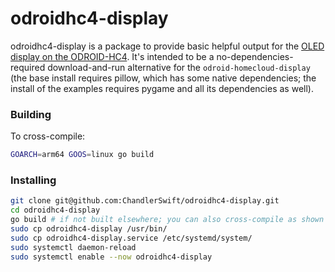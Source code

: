 # odroidhc4-display

odroidhc4-display is a package to provide basic helpful output for the
[OLED display on the ODROID-HC4](https://wiki.odroid.com/odroid-hc4/application_note/oled).
It's intended to be a no-dependencies-required download-and-run alternative for
the `odroid-homecloud-display` (the base install requires pillow, which has some
native dependencies; the install of the examples requires pygame and all its
dependencies as well).

### Building
To cross-compile:
```sh
GOARCH=arm64 GOOS=linux go build
```

### Installing
```sh
git clone git@github.com:ChandlerSwift/odroidhc4-display.git
cd odroidhc4-display
go build # if not built elsewhere; you can also cross-compile as shown above
sudo cp odroidhc4-display /usr/bin/
sudo cp odroidhc4-display.service /etc/systemd/system/
sudo systemctl daemon-reload
sudo systemctl enable --now odroidhc4-display
```

